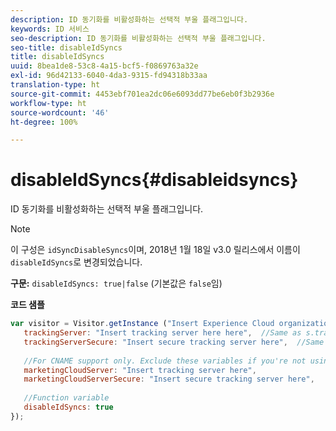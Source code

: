 ```yaml
---
description: ID 동기화를 비활성화하는 선택적 부울 플래그입니다.
keywords: ID 서비스
seo-description: ID 동기화를 비활성화하는 선택적 부울 플래그입니다.
seo-title: disableIdSyncs
title: disableIdSyncs
uuid: 8bea1de8-53c8-4a15-bcf5-f0869763a32e
exl-id: 96d42133-6040-4da3-9315-fd94318b33aa
translation-type: ht
source-git-commit: 4453ebf701ea2dc06e6093dd77be6eb0f3b2936e
workflow-type: ht
source-wordcount: '46'
ht-degree: 100%

---
```


# disableIdSyncs{#disableidsyncs}

ID 동기화를 비활성화하는 선택적 부울 플래그입니다.

>[!NOTE]
>
>이 구성은 `idSyncDisableSyncs`이며, 2018년 1월 18일 v3.0 릴리스에서 이름이 `disableIdSyncs`로 변경되었습니다.

**구문:** `disableIdSyncs: true|false` (기본값은 `false`임)

**코드 샘플**

```js
var visitor = Visitor.getInstance ("Insert Experience Cloud organization ID here",{ 
   trackingServer: "Insert tracking server here here",  //Same as s.trackingServer 
   trackingServerSecure: "Insert secure tracking server here",  //Same as s.trackingServerSecure 
 
   //For CNAME support only. Exclude these variables if you're not using CNAME 
   marketingCloudServer: "Insert tracking server here", 
   marketingCloudServerSecure: "Insert secure tracking server here", 
 
   //Function variable 
   disableIdSyncs: true 
});
```
